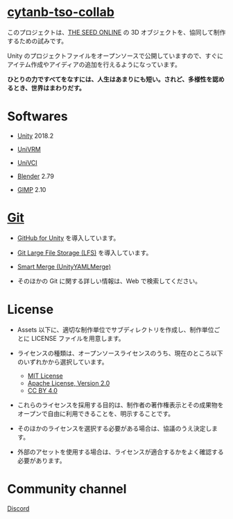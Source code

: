 # [cytanb-tso-collab](https://github.com/oocytanb/cytanb-tso-collab)

このプロジェクトは、[THE SEED ONLINE](https://seed.online/) の 3D オブジェクトを、協同して制作するための試みです。

Unity のプロジェクトファイルをオープンソースで公開していますので、すぐにアイテム作成やアイディアの追加を行えるようになっています。

**ひとりの力ですべてをなすには、人生はあまりにも短い。されど、多様性を認めるとき、世界はまわりだす。**

# Softwares

- [Unity](https://unity3d.com/) 2018.2

- [UniVRM](https://github.com/dwango/UniVRM)

- [UniVCI](https://github.com/virtual-cast/VCI)

- [Blender](https://www.blender.org/) 2.79

- [GIMP](https://www.gimp.org/) 2.10

# [Git](https://git-scm.com/)

- [GitHub for Unity](https://unity.github.com/) を導入しています。

- [Git Large File Storage (LFS)](https://git-lfs.github.com/) を導入しています。

- [Smart Merge (UnityYAMLMerge)](https://docs.unity3d.com/ja/2018.2/Manual/SmartMerge.html)

- そのほかの Git に関する詳しい情報は、Web で検索してください。

# License
- Assets 以下に、適切な制作単位でサブディレクトリを作成し、制作単位ごとに LICENSE ファイルを用意します。

- ライセンスの種類は、オープンソースライセンスのうち、現在のところ以下のいずれかから選択しています。
    - [MIT License](https://opensource.org/licenses/MIT)
    - [Apache License, Version 2.0](https://opensource.org/licenses/Apache-2.0)
    - [CC BY 4.0](https://creativecommons.org/licenses/by/4.0/)

- これらのライセンスを採用する目的は、制作者の著作権表示とその成果物をオープンで自由に利用できることを、明示することです。

- そのほかのライセンスを選択する必要がある場合は、協議のうえ決定します。

- 外部のアセットを使用する場合は、ライセンスが適合するかをよく確認する必要があります。

# Community channel
[Discord](https://discord.gg/FwFjw5n)
